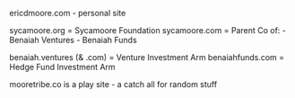ericdmoore.com - personal site

sycamoore.org = Sycamoore Foundation
sycamoore.com = Parent Co of: 
	- Benaiah Ventures
	- Benaiah Funds

benaiah.ventures (& .com) = Venture Investment Arm
benaiahfunds.com = Hedge Fund Investment Arm

mooretribe.co is a play site - a catch all for random stuff